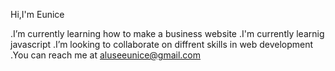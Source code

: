 Hi,I'm Eunice

.I’m currently learning how to make a business website
.I'm currently learnig javascript
.I’m looking to collaborate on diffrent skills in web development
.You can reach me at aluseeunice@gmail.com
